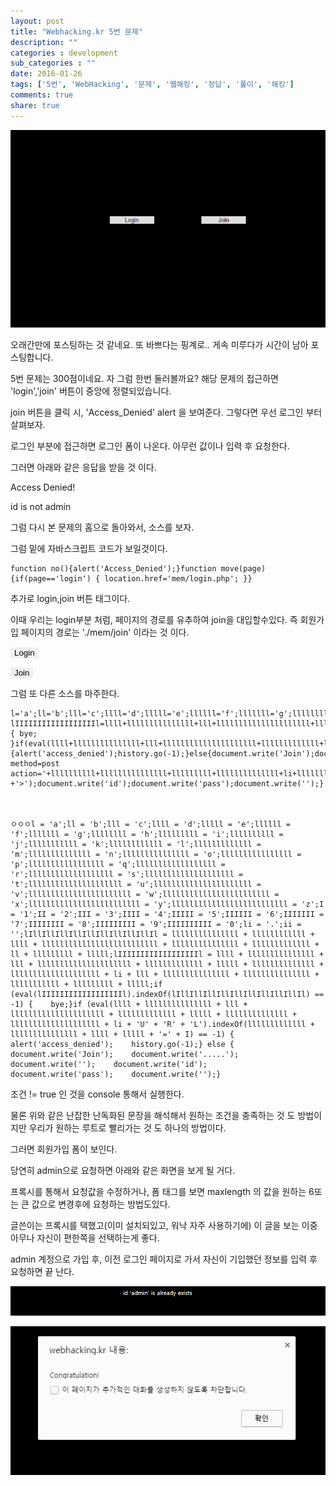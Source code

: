 ```yaml
---
layout: post
title: "Webhacking.kr 5번 문제"
description: ""
categories : development
sub_categories : ""
date: 2016-01-26
tags: ['5번', 'WebHacking', '문제', '웹해킹', '정답', '풀이', '해킹']
comments: true
share: true
---
```


![](/assets/images/posts/495/22473E3C56A6FA691B8FCD.PNG)

  

  

오래간만에 포스팅하는 것 같네요. 또 바쁘다는 핑계로.. 게속 미루다가 시간이 남아 포스팅합니다.

5번 문제는 300점이네요. 자 그럼 한번 둘러볼까요? 해당 문제의 접근하면 'login','join' 버튼이 중앙에 정렬되있습니다.

  

join 버튼을 클릭 시, 'Access_Denied' alert 을 보여준다. 그렇다면 우선 로그인 부터 살펴보자.

로그인 부분에 접근하면 로그인 폼이 나온다. 아무런 값이나 입력 후 요청한다.

  

그러면 아래와 같은 응답을 받을 것 이다.

  

Access Denied!

id is not admin

  

그럼 다시 본 문제의 홈으로 돌아와서, 소스를 보자.

그럼 밑에 자바스크립트 코드가 보일것이다.

  

    function no(){alert('Access_Denied');}function move(page){if(page=='login') { location.href='mem/login.php'; }}

  

추가로 login,join 버튼 태그이다.

이때 우리는 login부분 처럼, 페이지의 경로를 유추하여 join을 대입할수있다. 즉 회원가입 페이지의 경로는 './mem/join'
이라는 것 이다.

  

<input type="button" value="Login"
style="border:0;width:100;background=black;color=green"
onmouseover="this.focus();" onclick="move('login');">

<input type="button" value="Join"
style="border:0;width:100;background=black;color=blue"
onmouseover="this.focus();" onclick="no();" class="">

  

그럼 또 다른 소스를 마주한다.

    l='a';ll='b';lll='c';llll='d';lllll='e';llllll='f';lllllll='g';llllllll='h';lllllllll='i';llllllllll='j';lllllllllll='k';llllllllllll='l';lllllllllllll='m';llllllllllllll='n';lllllllllllllll='o';llllllllllllllll='p';lllllllllllllllll='q';llllllllllllllllll='r';lllllllllllllllllll='s';llllllllllllllllllll='t';lllllllllllllllllllll='u';llllllllllllllllllllll='v';lllllllllllllllllllllll='w';llllllllllllllllllllllll='x';lllllllllllllllllllllllll='y';llllllllllllllllllllllllll='z';I='1';II='2';III='3';IIII='4';IIIII='5';IIIIII='6';IIIIIII='7';IIIIIIII='8';IIIIIIIII='9';IIIIIIIIII='0';li='.';ii='';lIllIllIllIllIllIllIllIllIllIl=lllllllllllllll+llllllllllll+llll+llllllllllllllllllllllllll+lllllllllllllll+lllllllllllll+ll+lllllllll+lllll;
    lIIIIIIIIIIIIIIIIIIl=llll+lllllllllllllll+lll+lllllllllllllllllllll+lllllllllllll+lllll+llllllllllllll+llllllllllllllllllll+li+lll+lllllllllllllll+lllllllllllllll+lllllllllll+lllllllll+lllll;if(eval(lIIIIIIIIIIIIIIIIIIl).indexOf(lIllIllIllIllIllIllIllIllIllIl)==-1) { bye; }if(eval(llll+lllllllllllllll+lll+lllllllllllllllllllll+lllllllllllll+lllll+llllllllllllll+llllllllllllllllllll+li+'U'+'R'+'L').indexOf(lllllllllllll+lllllllllllllll+llll+lllll+'='+I)==-1){alert('access_denied');history.go(-1);}else{document.write('Join');document.write('.....');document.write('<form method=post action='+llllllllll+lllllllllllllll+lllllllll+llllllllllllll+li+llllllllllllllll+llllllll+llllllllllllllll
    +'>');document.write('id');document.write('pass');document.write('');}

  

    ㅇㅇㅇl = 'a';ll = 'b';lll = 'c';llll = 'd';lllll = 'e';llllll = 'f';lllllll = 'g';llllllll = 'h';lllllllll = 'i';llllllllll = 'j';lllllllllll = 'k';llllllllllll = 'l';lllllllllllll = 'm';llllllllllllll = 'n';lllllllllllllll = 'o';llllllllllllllll = 'p';lllllllllllllllll = 'q';llllllllllllllllll = 'r';lllllllllllllllllll = 's';llllllllllllllllllll = 't';lllllllllllllllllllll = 'u';llllllllllllllllllllll = 'v';lllllllllllllllllllllll = 'w';llllllllllllllllllllllll = 'x';lllllllllllllllllllllllll = 'y';llllllllllllllllllllllllll = 'z';I = '1';II = '2';III = '3';IIII = '4';IIIII = '5';IIIIII = '6';IIIIIII = '7';IIIIIIII = '8';IIIIIIIII = '9';IIIIIIIIII = '0';li = '.';ii = '';lIllIllIllIllIllIllIllIllIllIl = lllllllllllllll + llllllllllll + llll + llllllllllllllllllllllllll + lllllllllllllll + lllllllllllll + ll + lllllllll + lllll;lIIIIIIIIIIIIIIIIIIl = llll + lllllllllllllll + lll + lllllllllllllllllllll + lllllllllllll + lllll + llllllllllllll + llllllllllllllllllll + li + lll + lllllllllllllll + lllllllllllllll + lllllllllll + lllllllll + lllll;if (eval(lIIIIIIIIIIIIIIIIIIl).indexOf(lIllIllIllIllIllIllIllIllIllIl) == -1) {    bye;}if (eval(llll + lllllllllllllll + lll + lllllllllllllllllllll + lllllllllllll + lllll + llllllllllllll + llllllllllllllllllll + li + 'U' + 'R' + 'L').indexOf(lllllllllllll + lllllllllllllll + llll + lllll + '=' + I) == -1) {    alert('access_denied');    history.go(-1);} else {    document.write('Join');    document.write('.....');    document.write('');    document.write('id');    document.write('pass');    document.write('');}

조건 != true 인 것을 console 통해서 실행한다.

물론 위와 같은 난잡한 난독화된 문장을 해석해서 원하는 조건을 충족하는 것 도 방법이지만 우리가 원하는 루트로 빨리가는 것 도 하나의
방법이다.

그러면 회원가입 폼이 보인다.

  

당연히 admin으로 요청하면 아래와 같은 화면을 보게 될 거다.

프록시를 통해서 요청값을 수정하거나, 폼 태그를 보면 maxlength 의 값을 원하는 6또는 큰 값으로 변경후에 요청하는 방법도있다.

글쓴이는 프록시를 택했고(이미 설치되있고, 워낙 자주 사용하기에) 이 글을 보는 이중 아무나 자신이 편한쪽을 선택하는게 좋다.

admin 계정으로 가입 후, 이전 로그인 페이지로 가서 자신이 기입했던 정보를 입력 후 요청하면 끝 난다.

  

  

![](/assets/images/posts/495/275A8F3D56A7007F1F2CDD.PNG)

  

  

  

![](/assets/images/posts/495/2605843756A7042D2181E8.PNG)

  

  


